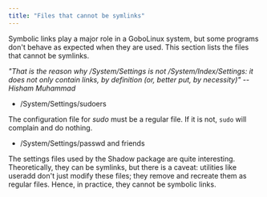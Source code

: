 ```yaml
---
title: "Files that cannot be symlinks"
---
```


Symbolic links play a major role in a GoboLinux system, but some
programs don't behave as expected when they are used. This section lists
the files that cannot be symlinks.

*"That is the reason why /System/Settings is not /System/Index/Settings:
it does not only contain links, by definition (or, better put, by
necessity)" -- Hisham Muhammad*

-   /System/Settings/sudoers

The configuration file for *sudo* must be a regular file. If it is not,
`sudo` will complain and do nothing.

-   /System/Settings/passwd and friends

The settings files used by the Shadow package are quite interesting.
Theoretically, they can be symlinks, but there is a caveat: utilities
like useradd don't just modify these files; they remove and recreate
them as regular files. Hence, in practice, they cannot be symbolic
links.
